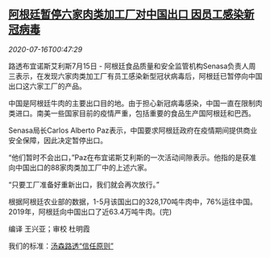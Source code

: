 <!--1594862594000-->
[阿根廷暂停六家肉类加工厂对中国出口 因员工感染新冠病毒](https://cn.reuters.com/article/artentina-meat-china-export-0715-wedn-idCNKCS24H01X)
------

<div><i>2020-07-16T00:47:29</i></div><div class="StandardArticleBody_body"><p>路透布宜诺斯艾利斯7月15日 - 阿根廷食品质量和安全监管机构Senasa负责人周三表示，在发现六家肉类加工厂有员工感染新型冠状病毒后，阿根廷已暂停向中国出口这六家工厂的产品。 </p><p>中国是阿根廷牛肉的主要出口目的地。由于担心新冠病毒感染，中国一直在限制肉类进口。南美一些国家目前的疫情严重，包括重要的食品生产国阿根廷和巴西。 </p><p>Senasa局长Carlos Alberto Paz表示，中国要求阿根廷政府在疫情期间提供商业安全保障，因此决定暂停出口。 </p><p>“他们暂时不会出口，”Paz在布宜诺斯艾利斯的一次活动间隙表示。他指的是获准向中国出口的88家肉类加工厂中的上述六家。 </p><p>“只要工厂准备好重新出口，我们就会再次放行。” </p><p>根据阿根廷农业部的数据，1-5月该国出口的328,170吨牛肉中，76%运往中国。2019年，阿根廷向中国出口了近63.4万吨牛肉。(完) </p><div class="Attribution_container"><div class="Attribution_attribution"><p class="Attribution_content">编译 王兴亚；审校 杜明霞 </p></div></div><div class="StandardArticleBody_trustBadgeContainer"><span class="StandardArticleBody_trustBadgeTitle">我们的标准：</span><span class="trustBadgeUrl"><a href="https://www.thomsonreuters.cn/content/dam/openweb/documents/pdf/china/brochures/about-us-1.pdf">汤森路透“信任原则”</a></span></div></div>
